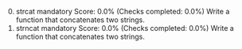 0. strcat
mandatory
Score: 0.0% (Checks completed: 0.0%)
Write a function that concatenates two strings.
1. strncat
mandatory
Score: 0.0% (Checks completed: 0.0%)
Write a function that concatenates two strings.
